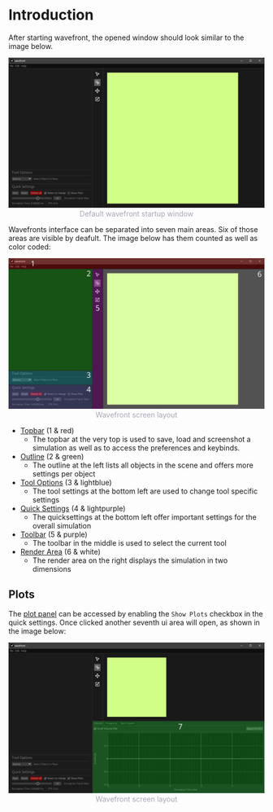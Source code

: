 # Introduction

After starting wavefront, the opened window should look similar to the image below.

<p style="margin-bottom: 0px">
    <img src="images/wavefront-windowed.png" alt="Wavefront Window" />
    <div style="width: 100%; text-align: center; color: #a6a7b8; font-size: 14px;">
        Default wavefront startup window
    </div>
</p>

Wavefronts interface can be separated into seven main areas. Six of those areas are visible by deafult. The image below has them counted as well as color coded:

<p style="margin-bottom: 0px">
    <img src="images/wavefront-windowed-color.png" alt="Wavefront Window Color" />
    <div style="width: 100%; text-align: center; color: #a6a7b8; font-size: 14px;">
        Wavefront screen layout
    </div>
</p>

* [Topbar](./topbar.md) (1 & red)
    * The topbar at the very top is used to save, load and screenshot a simulation as well as to access the preferences and keybinds.
* [Outline](./outline.md) (2 & green)
    * The outline at the left lists all objects in the scene and offers more settings per object
* [Tool Options](./tool_options.md) (3 & lightblue)
    * The tool settings at the bottom left are used to change tool specific settings
* [Quick Settings](./quick_settings.md) (4 & lightpurple)
    * The quicksettings at the bottom left offer important settings for the overall simulation
* [Toolbar](./toolbar.md) (5 & purple)
    * The toolbar in the middle is used to select the current tool
* [Render Area](./render_area.md) (6 & white)
    * The render area on the right displays the simulation in two dimensions

## Plots

The [plot panel](../plots/volume.md) can be accessed by enabling the `Show Plots` checkbox in the quick settings. Once clicked another seventh ui area will open, as shown in the image below:

<p style="margin-bottom: 0px">
    <img src="images/wavefront-windowed-plots-color.png" alt="Wavefront Window Plots Color" />
    <div style="width: 100%; text-align: center; color: #a6a7b8; font-size: 14px;">
        Wavefront screen layout
    </div>
</p>
